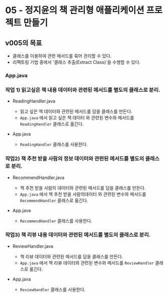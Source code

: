 # 05 - 정지윤의 책 관리형 애플리케이션 프로젝트 만들기

## v005의 목표

- 클래스를 이용하여 관련 메서드를 묶어 관리할 수 있다.
- 리팩토링 기법 중에서 '클래스 추출(Extract Class)'을  수행할 수 있다.

### App.java
### 작업 1) 읽고싶은 책 내용 데이터와 관련된 메서드를 별도의 클래스로 분리.

- ReadingHandler.java
    - 읽고 싶은 책 데이터와 관련된 메서드를 담을 클래스를 만든다.
    - `App.java` 에서 읽고 싶은 책 데이터 와 관련된 변수와 메서드를 `ReadingHandler` 클래스로 옮긴다.

- App.java 
    - `ReadingHandler` 클래스를 사용한다.


### 작업2) 책 추천 받을 사람의 정보 데이터와 관련된 메서드를 별도의 클래스로 분리.

- RecommendHandler.java
    - 책 추천 받을 사람의 데이터와 관련된 메서드를 담을 클래스를 만든다.
    - `App.java` 에서 책 추천 받을 사람의데이터 와 관련된 변수와 메서드를 `RecommendHandler` 클래스로 옮긴다.
    
- App.java    
    - `RecommendHandler` 클래스를 사용한다.


### 작업3) 책 리뷰 내용 데이터와 관련된 메서드를 별도의 클래스로 분리. 

- ReviewHandler.java
    - 책 리뷰 데이터와 관련된 메서드를 담을 클래스를 만든다.
    - `App.java` 에서 책 리뷰 데이터와 관련된 변수와 메서드를 `ReviewHandler` 클래스로 옮긴다.
    
- App.java    
    - `ReviewHandler` 클래스를 사용한다.    



